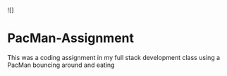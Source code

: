 ![]
# PacMan-Assignment
This was a coding assignment in my full stack development class using a PacMan bouncing around and eating
